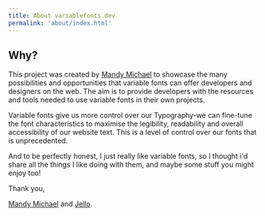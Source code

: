 ```yaml
---
title: About variablefonts.dev
permalink: 'about/index.html'
---
```


## Why?

This project was created by <a href="https://twitter.com/@mandy_kerr" target="_blank">Mandy Michael</a> to showcase the many possibilities and opportunities that variable fonts can offer developers and designers on the web. The aim is to provide developers with the resources and tools needed to use variable fonts in their own projects.

Variable fonts give us more control over our Typography-we can fine-tune the font characteristics to maximise the legibility, readability and overall accessibility of our website text. This is a level of control over our fonts that is unprecedented.

And to be perfectly honest, I just really like variable fonts, so I thought i'd share all the things I like doing with them, and maybe some stuff you might enjoy too!

Thank you,

<a href="https://twitter.com/@mandy_kerr" target="_blank">Mandy Michael</a> and <a href="https://instagram.com/adognamedjello" target="_blank">Jello</a>.
